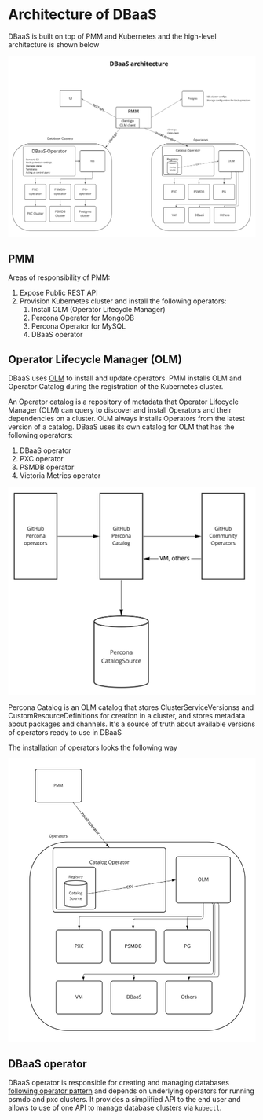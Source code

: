 # Architecture of DBaaS

DBaaS is built on top of PMM and Kubernetes and the high-level architecture is shown below

![!](../_images/dbaas_arch.jpg)

## PMM

Areas of responsibility of PMM:

1. Expose Public REST API
2. Provision Kubernetes cluster and install the following operators:
    1. Install OLM (Operator Lifecycle Manager)
    2. Percona Operator for MongoDB
    3. Percona Operator for MySQL
    4. DBaaS operator

## Operator Lifecycle Manager (OLM)

DBaaS uses [OLM](https://olm.operatorframework.io/docs/) to install and update operators. PMM installs OLM and Operator Catalog during the registration of the Kubernetes cluster.

An Operator catalog is a repository of metadata that Operator Lifecycle Manager (OLM) can query to discover and install Operators and their dependencies on a cluster. OLM always installs Operators from the latest version of a catalog. DBaaS uses its own catalog for OLM that has the following operators:

1. DBaaS operator
2. PXC operator
3. PSMDB operator
4. Victoria Metrics operator

![!](../_images/dbaas_catalog.jpg)

Percona Catalog is an OLM catalog that stores ClusterServiceVersionss and CustomResourceDefinitions for creation in a cluster, and stores metadata about packages and channels. It's a source of truth about available versions of operators ready to use in DBaaS

The installation of operators looks the following way

![!](../_images/olm_install.jpg)

## DBaaS operator

DBaaS operator is responsible for creating and managing databases [following operator pattern](https://kubernetes.io/docs/concepts/extend-kubernetes/operator/) and depends on underlying operators for running psmdb and pxc clusters. It provides a simplified API to the end user and allows to use of one API to manage database clusters via `kubectl`.


